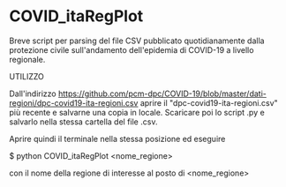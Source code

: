 # COVID_itaRegPlot

Breve script per parsing del file CSV pubblicato quotidianamente dalla protezione civile sull'andamento dell'epidemia di COVID-19 a livello regionale.

UTILIZZO

Dall'indirizzo https://github.com/pcm-dpc/COVID-19/blob/master/dati-regioni/dpc-covid19-ita-regioni.csv aprire il "dpc-covid19-ita-regioni.csv" più recente e salvarne una copia in locale.
Scaricare poi lo script .py e salvarlo nella stessa cartella del file .csv.

Aprire quindi il terminale nella stessa posizione ed eseguire

$ python COVID_itaRegPlot <nome_regione>

con il nome della regione di interesse al posto di <nome_regione> 
